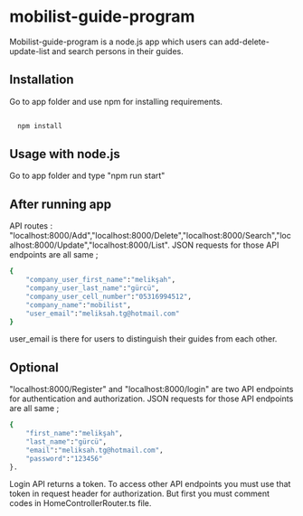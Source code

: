 # mobilist-guide-program

Mobilist-guide-program is a node.js app which users can add-delete-update-list and search persons in their guides. 

## Installation

Go to app folder and use npm for installing requirements.

```bash

  npm install

```

## Usage with node.js
Go to app folder and type "npm run start"

## After running app
API routes : "localhost:8000/Add","localhost:8000/Delete","localhost:8000/Search","localhost:8000/Update","localhost:8000/List".
JSON requests for those API endpoints are all same ; 
```bash
{
	"company_user_first_name":"melikşah",
	"company_user_last_name":"gürcü",
	"company_user_cell_number":"05316994512",
	"company_name":"mobilist",
	"user_email":"meliksah.tg@hotmail.com"
}

```
user_email is there for users to distinguish their guides from each other.

## Optional
"localhost:8000/Register" and "localhost:8000/login" are two API endpoints for authentication and authorization. JSON requests for those API endpoints are all same ;
```bash
{
	"first_name":"melikşah",
  	"last_name":"gürcü",
	"email":"meliksah.tg@hotmail.com",
	"password":"123456"
}.
```
Login API returns a token. To access other API endpoints you must use that token in request header for authorization. But first you must comment codes in HomeControllerRouter.ts file.
